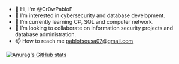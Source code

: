 - 👋 Hi, I’m @Cr0wPabloF
- 👀 I’m interested in cybersecurity and database development.
- 🌱 I’m currently learning C#, SQL and computer network.
- 💞️ I’m looking to collaborate on information security projects and database administration.
- 📫 How to reach me pablofsousa07@gmail.com

[![Anurag's GitHub stats](https://github-readme-stats.vercel.app/api?Cr0wPabloF=anuraghazra)](https://github.com/anuraghazra/github-readme-stats)
